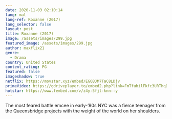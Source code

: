 ```yaml
---
date: 2020-11-03 02:10:14
lang: mal
lang-ref: Roxanne (2017)
lang_selector: false
layout: post
title: Roxanne (2017)
image: /assets/images/299.jpg
featured_image: /assets/images/299.jpg
author: maxflix21
genre:
  - Drama
country: United States
content_rating: PG
featured: false
imageshadow: true
netflix: https://movstar.xyz/embed/EGOBJM7TaC8LDjv
primeVideo: https://gdriveplayer.to/embed2.php?link=FmTfuhilFkfc3URThqD3GQ9ay6CdAARh3T3cpIzxpM4DZ3MHVVpC2m84vOioqz0O2gYZVHr05lLm29PrjsBeWS%252F1SEu1PuGTPRdwA9eWbJHxRnL8jKkf%252Bpjo%252FuJwlIdjmUMrCR8EIB9pL%252FR2dLO8GKuhbhBkmemIcS%252FiJ8zUdb844r9hIV1IHCPXQvB8XrC9A%253D
hotstar: https://www.fembed.com/v/z4y-5fjl-knn--y
---
```

The most feared battle emcee in early-’80s NYC was a fierce teenager from the Queensbridge projects with the weight of the world on her shoulders.